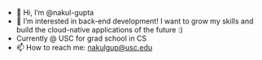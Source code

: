 - 👋 Hi, I’m @nakul-gupta
- 👀 I’m interested in back-end development! I want to grow my skills and build the cloud-native applications of the future :)
- Currently @ USC for grad school in CS
- 📫 How to reach me: nakulgup@usc.edu

<!---
nakul-gupta/nakul-gupta is a ✨ special ✨ repository because its `README.md` (this file) appears on your GitHub profile.
You can click the Preview link to take a look at your changes.
--->
